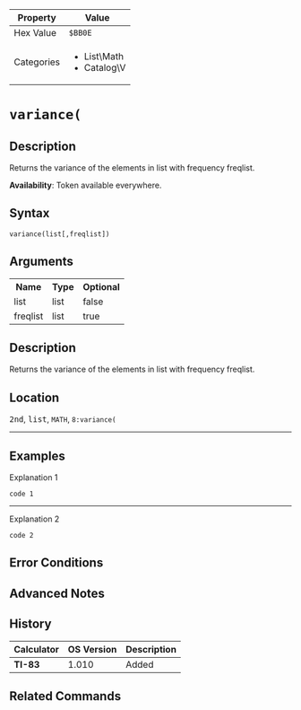 | Property      | Value |
|---------------|-------|
| Hex Value     | `$BB0E`|
| Categories    | <ul><li>List\Math</li><li>Catalog\V</li></ul> |

# `variance(`

## Description
Returns the variance of the elements in list with frequency freqlist.


<b>Availability</b>: Token available everywhere.

## Syntax
`variance(list[,freqlist])`

## Arguments
<table>
<tr><th>Name</th><th>Type</th><th>Optional</th></tr>

<tr><td>list</td><td>list</td><td>false</td></tr>

<tr><td>freqlist</td><td>list</td><td>true</td></tr>

</table>

## Description
Returns the variance of the elements in list with frequency freqlist.

## Location
<kbd>2nd</kbd>, <kbd>list</kbd>, `MATH`, `8:variance(`
<hr>

## Examples

Explanation 1
```ti-basic
code 1
```
---
Explanation 2
```ti-basic
code 2
```

## Error Conditions


## Advanced Notes


## History
| Calculator | OS Version | Description |
|------------|------------|-------------|
| <b>TI-83</b> | 1.010 | Added

## Related Commands

    